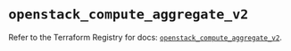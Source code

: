 # `openstack_compute_aggregate_v2`

Refer to the Terraform Registry for docs: [`openstack_compute_aggregate_v2`](https://registry.terraform.io/providers/terraform-provider-openstack/openstack/1.54.1/docs/resources/compute_aggregate_v2).
